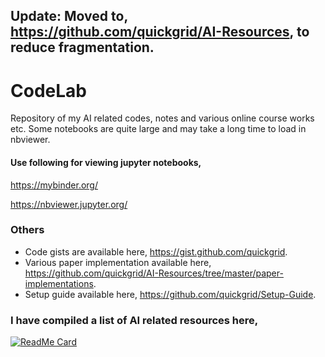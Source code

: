 ## Update: Moved to, https://github.com/quickgrid/AI-Resources, to reduce fragmentation.

# CodeLab

Repository of my AI related codes, notes and various online course works etc. Some notebooks are quite large and may take a long time to load in nbviewer.



#### Use following for viewing jupyter notebooks,

https://mybinder.org/

https://nbviewer.jupyter.org/ 

### Others

- Code gists are available here, https://gist.github.com/quickgrid.
- Various paper implementation available here, https://github.com/quickgrid/AI-Resources/tree/master/paper-implementations.
- Setup guide available here, https://github.com/quickgrid/Setup-Guide.

### I have compiled a list of AI related resources here,

[![ReadMe Card](https://github-readme-stats.vercel.app/api/pin/?username=quickgrid&align=center&theme=ayu-mirage&repo=AI-Resources&show_owner=false)](https://github.com/quickgrid/AI-Resources) 

